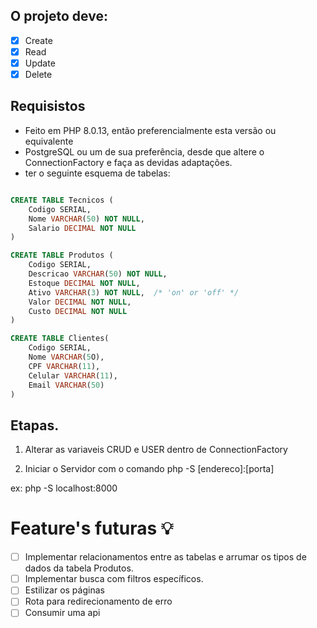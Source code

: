 
## O projeto deve:

- [x] Create
- [x] Read
- [x] Update
- [x] Delete

## Requisistos
- Feito em PHP 8.0.13, então preferencialmente esta versão ou equivalente
- PostgreSQL ou um de sua preferência, desde que altere o ConnectionFactory e faça as devidas adaptações.
- ter o seguinte esquema de tabelas: 
```SQL

CREATE TABLE Tecnicos (
    Codigo SERIAL,  
    Nome VARCHAR(50) NOT NULL,
    Salario DECIMAL NOT NULL
)

CREATE TABLE Produtos (
    Codigo SERIAL,  
    Descricao VARCHAR(50) NOT NULL,
    Estoque DECIMAL NOT NULL,
    Ativo VARCHAR(3) NOT NULL,  /* 'on' or 'off' */
    Valor DECIMAL NOT NULL,
    Custo DECIMAL NOT NULL
)

CREATE TABLE Clientes(
    Codigo SERIAL,
    Nome VARCHAR(5O),
    CPF VARCHAR(11),
    Celular VARCHAR(11),                  
    Email VARCHAR(50)
)
```
## Etapas. 
1. Alterar as variaveis CRUD e USER dentro de ConnectionFactory

2. Iniciar o Servidor com o comando php -S [endereco]:[porta]

ex: php -S localhost:8000

# Feature's futuras :bulb:

- [ ] Implementar relacionamentos entre as tabelas e arrumar os tipos de dados da tabela Produtos.
- [ ] Implementar busca com filtros específicos.
- [ ] Estilizar os páginas
- [ ] Rota para redirecionamento de erro
- [ ] Consumir uma api

